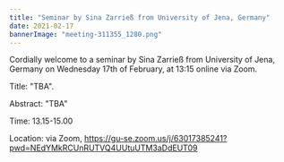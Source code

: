 ```yaml
---
title: "Seminar by Sina Zarrieß from University of Jena, Germany"
date: 2021-02-17
bannerImage: "meeting-311355_1280.png"
---
```

Cordially welcome to a seminar by Sina Zarrieß from University of Jena, Germany on Wednesday 17th of February, at 13:15 online via Zoom. 

Title: "TBA".

Abstract: "TBA"
 
Time: 13.15-15.00

Location: via Zoom, https://gu-se.zoom.us/j/63017385241?pwd=NEdYMkRCUnRUTVQ4UUtuUTM3aDdEUT09

